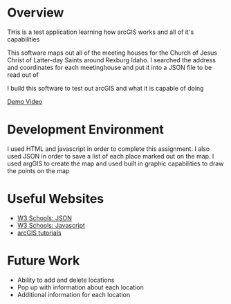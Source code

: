 # Overview

THis is a test application learning how arcGIS works and all of it's capabilities

This software maps out all of the meeting houses for the Church of Jesus Christ of Latter-day Saints around Rexburg Idaho. I searched the address and coordinates for each meetinghouse and put it into a JSON file to be read out of

I build this software to test out arcGIS and what it is capable of doing

[Demo Video](https://youtu.be/eQjKaFJBxUw)

# Development Environment

I used HTML and javascript in order to complete this assignment. I also used JSON in order to save a list of each place marked out on the map. I used argGIS to create the map and used built in graphic capabilities to draw the points on the map
# Useful Websites
* [W3 Schools: JSON](https://www.w3schools.com/js/js_json_intro.asp)
* [W3 Schools: Javascript](https://www.w3schools.com/js/default.asp)
* [arcGIS tutorials](https://developers.arcgis.com/documentation/mapping-apis-and-services/tutorials/)

# Future Work

* Ability to add and delete locations
* Pop up with information about each location
* Additional information for each location
